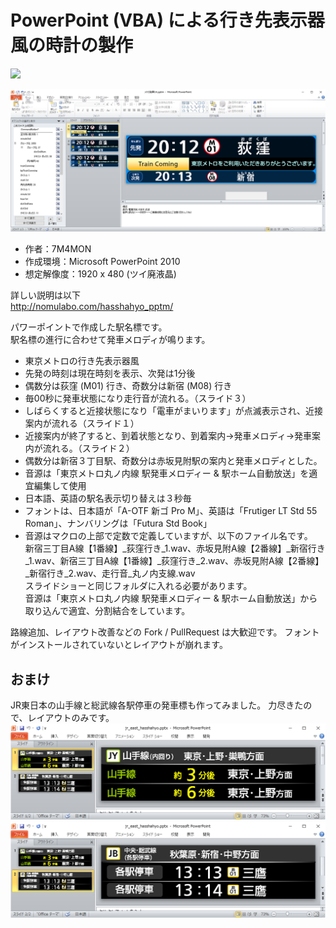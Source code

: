 # PowerPoint (VBA) による行き先表示器風の時計の製作

[![](https://img.youtube.com/vi/BRow4hzXKk0/0.jpg)](https://www.youtube.com/watch?v=BRow4hzXKk0)

![](https://github.com/7m4mon/hasshahyo_pptm/blob/main/metro_hassyahyo_pptm.png)  

* 作者：7M4MON
* 作成環境：Microsoft PowerPoint 2010
* 想定解像度：1920 x 480 (ツイ廃液晶)

詳しい説明は以下  
http://nomulabo.com/hasshahyo_pptm/

パワーポイントで作成した駅名標です。  
駅名標の進行に合わせて発車メロディが鳴ります。  

* 東京メトロの行き先表示器風
* 先発の時刻は現在時刻を表示、次発は1分後
* 偶数分は荻窪 (M01) 行き、奇数分は新宿 (M08) 行き
* 毎00秒に発車状態になり走行音が流れる。（スライド３）
* しばらくすると近接状態になり「電車がまいります」が点滅表示され、近接案内が流れる（スライド１）
* 近接案内が終了すると、到着状態となり、到着案内→発車メロディ→発車案内が流れる。（スライド２）
* 偶数分は新宿３丁目駅、奇数分は赤坂見附駅の案内と発車メロディとした。
* 音源は「東京メトロ丸ノ内線 駅発車メロディー & 駅ホーム自動放送」を適宜編集して使用
* 日本語、英語の駅名表示切り替えは３秒毎
* フォントは、日本語が「A-OTF 新ゴ Pro M」、英語は「Frutiger LT Std 55 Roman」、ナンバリングは「Futura Std Book」
* 音源はマクロの上部で定数で定義していますが、以下のファイル名です。  
新宿三丁目A線【1番線】_荻窪行き_1.wav、赤坂見附A線【2番線】_新宿行き_1.wav、新宿三丁目A線【1番線】_荻窪行き_2.wav、赤坂見附A線【2番線】_新宿行き_2.wav、走行音_丸ノ内支線.wav   
スライドショーと同じフォルダに入れる必要があります。  
音源は「東京メトロ丸ノ内線 駅発車メロディー & 駅ホーム自動放送」から取り込んで適宜、分割結合をしています。


路線追加、レイアウト改善などの Fork / PullRequest は大歓迎です。
フォントがインストールされていないとレイアウトが崩れます。

## おまけ
JR東日本の山手線と総武線各駅停車の発車標も作ってみました。
力尽きたので、レイアウトのみです。
![](https://github.com/7m4mon/hasshahyo_pptm/blob/main/jre_hasshahyo_yamanote.png)  
![](https://github.com/7m4mon/hasshahyo_pptm/blob/main/jre_hasshahyo_sobu_local.png)  
